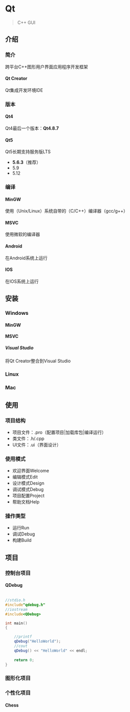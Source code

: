 # Qt
> C++ GUI

## 介绍
### 简介
跨平台C++图形用户界面应用程序开发框架

#### Qt Creator
Qt集成开发环境IDE

### 版本
#### Qt4
Qt4最后一个版本：**Qt4.8.7**
#### Qt5
Qt5长期支持服务版LTS
- **5.6.3**（推荐）
- 5.9
- 5.12

### 编译
#### MinGW
使用（Unix/Linux）系统自带的（C/C++）编译器（gcc/g++）

#### MSVC
使用微软的编译器

#### Android
在Android系统上运行

#### IOS
在IOS系统上运行



## 安装

### Windows
#### MinGW

#### MSVC

##### Visual Studio
将Qt Creator整合到Visual Studio

### Linux


### Mac



## 使用

### 项目结构
- 项目文件：.pro（配置项目|加载库包|编译运行）
- 类文件：.h/.cpp
- UI文件：.ui（界面设计）

### 使用模式
- 欢迎界面Welcome
- 编辑模式Edit
- 设计模式Design
- 调试模式Debug
- 项目配置Project
- 帮助文档Help

### 操作类型
- 运行Run
- 调试Debug
- 构建Build

### 



## 项目

### 控制台项目
#### QDebug
```c++

//stdio.h
#include"qdebug.h"
//iostream
#include<QDebug>

int main()
{

	//printf
    qDebug("HelloWorld");
	//cout
    qDebug() << "HelloWorld" << endl;
    
    return 0;
}


```


### 图形化项目

### 个性化项目

#### Chess


